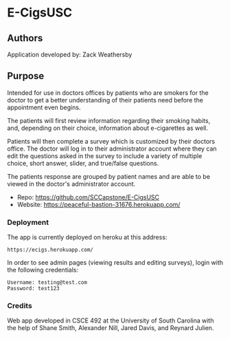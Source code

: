 # E-CigsUSC

## Authors
Application developed by: Zack Weathersby

## Purpose
Intended for use in doctors offices by patients who are smokers for the doctor to get a better understanding of their patients need before the appointment even begins.

The patients will first review information regarding their smoking habits, and, depending on their choice, information about e-cigarettes as well.

Patients will then complete a survey which is customized by their doctors office. The doctor will log in to their administrator account where they can edit the questions asked in the survey to include a variety of multiple choice, short answer, slider, and true/false questions.

The patients response are grouped by patient names and are able to be viewed in the doctor's administrator account.

* Repo: https://github.com/SCCapstone/E-CigsUSC
* Website: https://peaceful-bastion-31676.herokuapp.com/

### Deployment
The app is currently deployed on heroku at this address:
```
https://ecigs.herokuapp.com/
```
In order to see admin pages (viewing results and editing surveys), login with the following credentials:
```
Username: testing@test.com
Password: test123
```

### Credits
Web app developed in CSCE 492 at the University of South Carolina with the help of Shane Smith, Alexander Nill, Jared Davis, and Reynard Julien.
